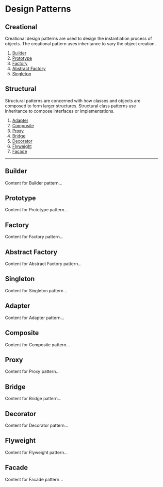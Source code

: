 # Design Patterns



## Creational

Creational design patterns are used to design the instantiation process of objects. The creational pattern uses inheritance to vary the object creation.

1. [Builder](#builder)
2. [Prototype](#prototype)
3. [Factory](#factory)
4. [Abstract Factory](#abstract-factory)
5. [Singleton](#singleton)

## Structural

Structural patterns are concerned with how classes and objects are composed to form larger structures. Structural class patterns use inheritance to compose interfaces or implementations.

1. [Adapter](#adapter)
2. [Composite](#composite)
3. [Proxy](#proxy)
4. [Bridge](#bridge)
5. [Decorator](#decorator)
6. [Flyweight](#flyweight)
7. [Facade](#facade)

---

## Builder
Content for Builder pattern...

## Prototype
Content for Prototype pattern...

## Factory
Content for Factory pattern...

## Abstract Factory
Content for Abstract Factory pattern...

## Singleton
Content for Singleton pattern...

## Adapter
Content for Adapter pattern...

## Composite
Content for Composite pattern...

## Proxy
Content for Proxy pattern...

## Bridge
Content for Bridge pattern...

## Decorator
Content for Decorator pattern...

## Flyweight
Content for Flyweight pattern...

## Facade
Content for Facade pattern...
